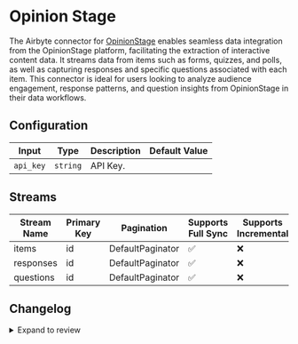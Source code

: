 # Opinion Stage
The Airbyte connector for [OpinionStage](https://opinionstage.com) enables seamless data integration from the OpinionStage platform, facilitating the extraction of interactive content data. It streams data from items such as forms, quizzes, and polls, as well as capturing responses and specific questions associated with each item. This connector is ideal for users looking to analyze audience engagement, response patterns, and question insights from OpinionStage in their data workflows.

## Configuration

| Input | Type | Description | Default Value |
|-------|------|-------------|---------------|
| `api_key` | `string` | API Key.  |  |

## Streams
| Stream Name | Primary Key | Pagination | Supports Full Sync | Supports Incremental |
|-------------|-------------|------------|---------------------|----------------------|
| items | id | DefaultPaginator | ✅ |  ❌  |
| responses | id | DefaultPaginator | ✅ |  ❌  |
| questions | id | DefaultPaginator | ✅ |  ❌  |

## Changelog

<details>
  <summary>Expand to review</summary>

| Version          | Date              | Pull Request | Subject        |
|------------------|-------------------|--------------|----------------|
| 0.0.39 | 2025-10-29 | [68992](https://github.com/airbytehq/airbyte/pull/68992) | Update dependencies |
| 0.0.38 | 2025-10-21 | [68288](https://github.com/airbytehq/airbyte/pull/68288) | Update dependencies |
| 0.0.37 | 2025-10-14 | [67750](https://github.com/airbytehq/airbyte/pull/67750) | Update dependencies |
| 0.0.36 | 2025-10-07 | [67339](https://github.com/airbytehq/airbyte/pull/67339) | Update dependencies |
| 0.0.35 | 2025-09-30 | [66377](https://github.com/airbytehq/airbyte/pull/66377) | Update dependencies |
| 0.0.34 | 2025-09-09 | [65796](https://github.com/airbytehq/airbyte/pull/65796) | Update dependencies |
| 0.0.33 | 2025-08-23 | [65164](https://github.com/airbytehq/airbyte/pull/65164) | Update dependencies |
| 0.0.32 | 2025-08-09 | [64768](https://github.com/airbytehq/airbyte/pull/64768) | Update dependencies |
| 0.0.31 | 2025-08-02 | [64291](https://github.com/airbytehq/airbyte/pull/64291) | Update dependencies |
| 0.0.30 | 2025-07-26 | [63843](https://github.com/airbytehq/airbyte/pull/63843) | Update dependencies |
| 0.0.29 | 2025-07-19 | [63408](https://github.com/airbytehq/airbyte/pull/63408) | Update dependencies |
| 0.0.28 | 2025-07-12 | [63205](https://github.com/airbytehq/airbyte/pull/63205) | Update dependencies |
| 0.0.27 | 2025-07-05 | [62619](https://github.com/airbytehq/airbyte/pull/62619) | Update dependencies |
| 0.0.26 | 2025-06-28 | [62351](https://github.com/airbytehq/airbyte/pull/62351) | Update dependencies |
| 0.0.25 | 2025-06-21 | [61034](https://github.com/airbytehq/airbyte/pull/61034) | Update dependencies |
| 0.0.24 | 2025-05-24 | [60472](https://github.com/airbytehq/airbyte/pull/60472) | Update dependencies |
| 0.0.23 | 2025-05-10 | [60176](https://github.com/airbytehq/airbyte/pull/60176) | Update dependencies |
| 0.0.22 | 2025-05-03 | [59452](https://github.com/airbytehq/airbyte/pull/59452) | Update dependencies |
| 0.0.21 | 2025-04-27 | [59055](https://github.com/airbytehq/airbyte/pull/59055) | Update dependencies |
| 0.0.20 | 2025-04-19 | [58467](https://github.com/airbytehq/airbyte/pull/58467) | Update dependencies |
| 0.0.19 | 2025-04-12 | [57853](https://github.com/airbytehq/airbyte/pull/57853) | Update dependencies |
| 0.0.18 | 2025-04-05 | [57322](https://github.com/airbytehq/airbyte/pull/57322) | Update dependencies |
| 0.0.17 | 2025-03-29 | [56785](https://github.com/airbytehq/airbyte/pull/56785) | Update dependencies |
| 0.0.16 | 2025-03-22 | [56179](https://github.com/airbytehq/airbyte/pull/56179) | Update dependencies |
| 0.0.15 | 2025-03-08 | [55565](https://github.com/airbytehq/airbyte/pull/55565) | Update dependencies |
| 0.0.14 | 2025-03-01 | [55011](https://github.com/airbytehq/airbyte/pull/55011) | Update dependencies |
| 0.0.13 | 2025-02-23 | [54596](https://github.com/airbytehq/airbyte/pull/54596) | Update dependencies |
| 0.0.12 | 2025-02-15 | [53954](https://github.com/airbytehq/airbyte/pull/53954) | Update dependencies |
| 0.0.11 | 2025-02-08 | [53481](https://github.com/airbytehq/airbyte/pull/53481) | Update dependencies |
| 0.0.10 | 2025-02-01 | [52994](https://github.com/airbytehq/airbyte/pull/52994) | Update dependencies |
| 0.0.9 | 2025-01-25 | [52480](https://github.com/airbytehq/airbyte/pull/52480) | Update dependencies |
| 0.0.8 | 2025-01-18 | [51888](https://github.com/airbytehq/airbyte/pull/51888) | Update dependencies |
| 0.0.7 | 2025-01-11 | [51340](https://github.com/airbytehq/airbyte/pull/51340) | Update dependencies |
| 0.0.6 | 2024-12-28 | [50721](https://github.com/airbytehq/airbyte/pull/50721) | Update dependencies |
| 0.0.5 | 2024-12-21 | [50260](https://github.com/airbytehq/airbyte/pull/50260) | Update dependencies |
| 0.0.4 | 2024-12-14 | [49726](https://github.com/airbytehq/airbyte/pull/49726) | Update dependencies |
| 0.0.3 | 2024-12-12 | [49360](https://github.com/airbytehq/airbyte/pull/49360) | Update dependencies |
| 0.0.2 | 2024-12-11 | [49060](https://github.com/airbytehq/airbyte/pull/49060) | Starting with this version, the Docker image is now rootless. Please note that this and future versions will not be compatible with Airbyte versions earlier than 0.64 |
| 0.0.1 | 2024-10-31 | | Initial release by [@parthiv11](https://github.com/parthiv11) via Connector Builder |

</details>
